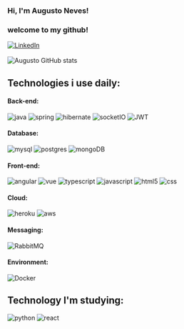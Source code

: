 ### Hi, I'm Augusto Neves!
### welcome to my github!

[![LinkedIn](https://img.shields.io/badge/LinkedIn-0077B5?style=for-the-badge&logo=linkedin&logoColor=white)](https://www.linkedin.com/in/augusto05neves)<br/><br/>
![Augusto GitHub stats](https://github-readme-stats.vercel.app/api?username=AkaAugustoNeves&show_icons=true&theme=dracula)

## Technologies i use daily:

<div style="display: inline_block">
    <h4>Back-end:</h4>
    <img style="align:center" alt="java" src="https://img.shields.io/badge/Java-ED8B00?style=for-the-badge&logo=java&logoColor=white">
    <img style="align:center" alt="spring" src="https://img.shields.io/badge/Spring-6DB33F?style=for-the-badge&logo=spring&logoColor=white"/>
    <img style="align:center" alt="hibernate" src="https://img.shields.io/badge/Hibernate-59666C?style=for-the-badge&logo=Hibernate&logoColor=white"/>
    <img style="align:center" alt="socketIO" src="https://img.shields.io/badge/Socket.io-black?style=for-the-badge&logo=socket.io&badgeColor=010101"/>
    <img style="align:center" alt="JWT" src="https://img.shields.io/badge/JWT-black?style=for-the-badge&logo=JSON%20web%20tokens"/>
    <h4>Database:</h4>
    <img style="align:center" alt="mysql" src="https://img.shields.io/badge/MySQL-00000F?style=for-the-badge&logo=mysql&logoColor=white"/>
    <img style="align:center" alt="postgres" src="https://img.shields.io/badge/PostgreSQL-316192?style=for-the-badge&logo=postgresql&logoColor=white"/>
    <img style="align:center" alt="mongoDB" src="https://img.shields.io/badge/MongoDB-4EA94B?style=for-the-badge&logo=mongodb&logoColor=white"/>
    <h4>Front-end:</h4>
    <img style="align:center" alt="angular" src="https://img.shields.io/badge/Angular-DD0031?style=for-the-badge&logo=angular&logoColor=white"/>
    <img style="align:center" alt="vue" src="https://img.shields.io/badge/vuejs-%2335495e.svg?style=for-the-badge&logo=vuedotjs&logoColor=%234FC08D"/>
    <img style="align:center" alt="typescript" src="https://img.shields.io/badge/TypeScript-007ACC?style=for-the-badge&logo=typescript&logoColor=white"/>
    <img style="align:center" alt="javascript" src="https://img.shields.io/badge/JavaScript-F7DF1E?style=for-the-badge&logo=javascript&logoColor=black"/>
    <img style="align:center" alt="html5" src="https://img.shields.io/badge/HTML5-E34F26?style=for-the-badge&logo=html5&logoColor=white"/>
    <img style="align:center" alt="css" src="https://img.shields.io/badge/CSS3-1572B6?style=for-the-badge&logo=css3&logoColor=white"/>
    <h4>Cloud:</h4>
    <img style="align:center" alt="heroku" src="https://img.shields.io/badge/Heroku-430098?style=for-the-badge&logo=heroku&logoColor=white"/>
    <img style="align:center" alt="aws" src="https://img.shields.io/badge/Amazon_AWS-232F3E?style=for-the-badge&logo=amazon-aws&logoColor=white"/>
    <h4>Messaging:</h4>
    <img style="align:center" alt="RabbitMQ" src="https://img.shields.io/badge/Rabbitmq-FF6600?style=for-the-badge&logo=rabbitmq&logoColor=white"/>
    <h4>Environment:</h4>
    <img style="align:center" alt="Docker" src="https://img.shields.io/badge/docker-%230db7ed.svg?style=for-the-badge&logo=docker&logoColor=white"/>
</div>

## Technology I'm studying:
<div style="display: inline_block">
    <img style="align:center" alt="python" src="https://img.shields.io/badge/python-3670A0?style=for-the-badge&logo=python&logoColor=ffdd54"/>
    <img style="align:center" alt="react" src="https://img.shields.io/badge/react-%2320232a.svg?style=for-the-badge&logo=react&logoColor=%2361DAFB"/>
</div>
